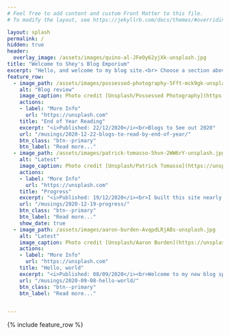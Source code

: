 ```yaml
---
# Feel free to add content and custom Front Matter to this file.
# To modify the layout, see https://jekyllrb.com/docs/themes/#overriding-theme-defaults

layout: splash
permalink: /
hidden: true
header:
  overlay_image: /assets/images/quino-al-JFeOy62yjXk-unsplash.jpg
title: "Welcome to Shey's Blog Emporium"
excerpt: "Hello, and welcome to my blog site.<br> Choose a section above to see posts on a topic,<br>or click below to read the latest post."
feature_row:
  - image_path: /assets/images/possessed-photography-5Fft-mck9gk-unsplash.jpg
    alt: "Blog review"
    image_caption: Photo credit [Unsplash/Possessed Photography](https://unsplash.com/photos/5Fft-mck9gk)
    actions:
    - label: "More Info"
      url: "https://unsplash.com"
    title: "End of Year Reading"
    excerpt: "<i>Published: 22/12/2020</i><br>Blogs to See out 2020"
    url: "/musings/2020-12-22-blogs-to-read-by-end-of-year/"
    btn_class: "btn--primary"
    btn_label: "Read more..."
  - image_path: /assets/images/patrick-tomasso-5hvn-2WW6rY-unsplash.jpg
    alt: "Latest"
    image_caption: Photo credit [Unsplash/Patrick Tomasso](https://unsplash.com/photos/5hvn-2WW6rY)
    actions:
    - label: "More Info"
      url: "https://unsplash.com"
    title: "Progress"
    excerpt: "<i>Published: 19/12/2020</i><br>I built this site nearly four months ago now, and haven't really done..."
    url: "/musings/2020-12-19-progress/"
    btn_class: "btn--primary"
    btn_label: "Read more..."
    show_date: true
  - image_path: /assets/images/aaron-burden-AvqpdLRjABs-unsplash.jpg
    alt: "Latest"
    image_caption: Photo credit [Unsplash/Aaron Burden](https://unsplash.com/photos/AvqpdLRjABs)
    actions:
    - label: "More Info"
      url: "https://unsplash.com"
    title: "Hello, world"
    excerpt: "<i>Published: 08/09/2020</i><br>Welcome to my new blog space! I'm currently working on combining some of my..."
    url: "/musings/2020-09-08-hello-world/"
    btn_class: "btn--primary"
    btn_label: "Read more..."


---
```


{% include feature_row %}
